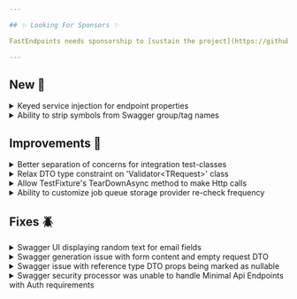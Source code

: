 ```yaml
---

## ✨ Looking For Sponsors ✨

FastEndpoints needs sponsorship to [sustain the project](https://github.com/FastEndpoints/FastEndpoints/issues/449). Please help out if you can.

---
```


[//]: # (<details><summary>title text</summary></details>)

## New 🎉

<details><summary>Keyed service injection for endpoint properties</summary>

//todo: update docs + write description here

</details>

<details><summary>Ability to strip symbols from Swagger group/tag names</summary>

Given a route like:

```
/api/admin-dashboard/ticket/{id}
```

And swagger config like this:

```csharp
bld.Services.SwaggerDocument(
    o =>
    {
        o.AutoTagPathSegmentIndex = 2;
        o.TagCase = TagCase.TitleCase;
        o.TagStripSymbols = true; //this option is new
    });
```

The resulting group/tag name will be:

```
AdminDashboard
```

</details>

## Improvements 🚀

<details><summary>Better separation of concerns for integration test-classes</summary>

Previously, the recommendation was to create as many derived `TestFixture<TProgram>` classes as needed and use them as the means to share data/state among multiple test-methods of the same test-class.

A new `StateFixture` abstract class has been introduced. So that your test suit can have just a couple of "App Fixtures"(AppFixture<TProgram>) - each representing a uniquely configured SUT(live app/WAF instance), while each test-class can have their own lightweight "StateFixture" for the sole purpose of sharing state/data amongst multiple test-methods of that test-class.

This leads to better test run performance as each unique SUT is only created once no matter how many test classes use the same derived `AppFixture<TProgram>` class. Please re-read the [integration testing doc page](https://fast-endpoints.com/docs/integration-unit-testing#fastendpoints-testing-package) for further clarification.

</details>

<details><summary>Relax DTO type constraint on 'Validator&lt;TRequest&gt;' class</summary>

The type constraint on the `Validator<TRequest>` class has been relaxed to `notnull` so that struct type DTOs can be validated.

</details>

<details><summary>Allow TestFixture's TearDownAsync method to make Http calls</summary>

Previously the `TestFixture<TProgram>` class would dispose the default http client before executing the teardown method. This prevents cleanup code to be able to make http calls. Now the http client is only disposed after `TearDownAsync` has completed.

</details>

<details><summary>Ability to customize job queue storage provider re-check frequency</summary>

You can now customize the job queue storage provider re-check time delay in case you need re-scheduled jobs to execute quicker.

```csharp
app.UseJobQueues( 
    o => 
    { 
        o.StorageProbeDelay = TimeSpan.FromSeconds(5); 
    });
```

</details>

## Fixes 🪲

<details><summary>Swagger UI displaying random text for email fields</summary>

When a FluentValidator rule is attached to a property that's an email address, Swagger UI was displaying a random string of characters instead of showing an email address. This has been rectified.

</details>

<details><summary>Swagger generation issue with form content and empty request DTO</summary>

Endpoints configured like below, where the request dto type is `EmptyRequest` and the endpoint allows form content; was causing the swagger processor to throw an error, which has been rectified.

```csharp
sealed class MyEndpoint : EndpointWithoutRequest<MyResponse>
{
    public override void Configure()
    {
        ...
        AllowFileUploads(); 
    }
}
```

</details>

<details><summary>Swagger issue with reference type DTO props being marked as nullable</summary>

Given a DTO such as this:

```csharp
sealed class MyRequest
{
    public string PropOne { get; set; }
    public string? PropTwo { get; set; }
}
```

The following swagger spec was generated before:

```json
"parameters": [
    {
        "name": "propOne",
        "in": "query",
        "required": true,
        "schema": {
            "type": "string",
            "nullable": true //this is wrong as property is not marked nullable
        }
    },
    {
        "name": "propTwo",
        "in": "query",
        "schema": {
            "type": "string",
            "nullable": true
        }
    }
]
```

Non-nullable reference types are not correctly generated as non-nullable.

</details>

<details><summary>Swagger security processor was unable to handle Minimal Api Endpoints with Auth requirements</summary>

A NRE was being thrown when the swagger security operation processor was encountering minimal api endpoints with auth requirements.

</details>

[//]: # (## Breaking Changes ⚠️)